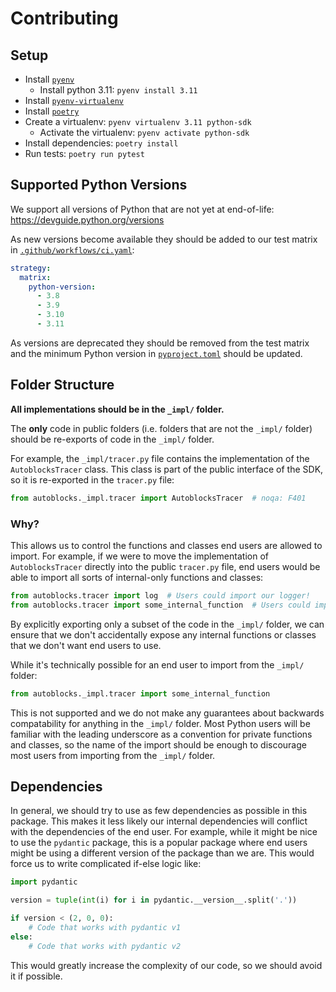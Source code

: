 # Contributing

## Setup

* Install [`pyenv`](https://github.com/pyenv/pyenv)
  * Install python 3.11: `pyenv install 3.11`
* Install [`pyenv-virtualenv`](https://github.com/pyenv/pyenv-virtualenv)
* Install [`poetry`](https://python-poetry.org/docs/#installation)
* Create a virtualenv: `pyenv virtualenv 3.11 python-sdk`
  * Activate the virtualenv: `pyenv activate python-sdk`
* Install dependencies: `poetry install`
* Run tests: `poetry run pytest`

## Supported Python Versions

We support all versions of Python that are not yet at end-of-life: https://devguide.python.org/versions

As new versions become available they should be added to our test matrix in [`.github/workflows/ci.yaml`](./.github/workflows/ci.yml):

```yaml
strategy:
  matrix:
    python-version:
      - 3.8
      - 3.9
      - 3.10
      - 3.11
```

As versions are deprecated they should be removed from the test matrix and the minimum Python version in [`pyproject.toml`](./pyproject.toml) should be updated.

## Folder Structure

**All implementations should be in the `_impl/` folder.**

The **only** code in public folders (i.e. folders that are not the `_impl/` folder) should be re-exports of code in the `_impl/` folder.

For example, the `_impl/tracer.py` file contains the implementation of the `AutoblocksTracer` class. This class is part of the public interface of the SDK, so it is re-exported in the `tracer.py` file:

```python
from autoblocks._impl.tracer import AutoblocksTracer  # noqa: F401
```

### Why?

This allows us to control the functions and classes end users are allowed to import. For example, if we were to move the implementation of `AutoblocksTracer` directly into the public `tracer.py` file, end users would be able to import all sorts of internal-only functions and classes:

```python
from autoblocks.tracer import log  # Users could import our logger!
from autoblocks.tracer import some_internal_function  # Users could import our internal functions!
```

By explicitly exporting only a subset of the code in the `_impl/` folder, we can ensure that we don't accidentally expose any internal functions or classes that we don't want end users to use.

While it's technically possible for an end user to import from the `_impl/` folder:

```python
from autoblocks._impl.tracer import some_internal_function
```

This is not supported and we do not make any guarantees about backwards compatability for anything in the `_impl/` folder. Most Python users will be familiar with the leading underscore as a convention for private functions and classes, so the name of the import should be enough to discourage most users from importing from the `_impl/` folder.

## Dependencies

In general, we should try to use as few dependencies as possible in this package. This makes it less likely our internal dependencies will conflict with the dependencies of the end user. For example, while it might be nice to use the `pydantic` package, this is a popular package where end users might be using a different version of the package than we are. This would force us to write complicated if-else logic like:

```python
import pydantic

version = tuple(int(i) for i in pydantic.__version__.split('.'))

if version < (2, 0, 0):
    # Code that works with pydantic v1
else:
    # Code that works with pydantic v2
```

This would greatly increase the complexity of our code, so we should avoid it if possible.
